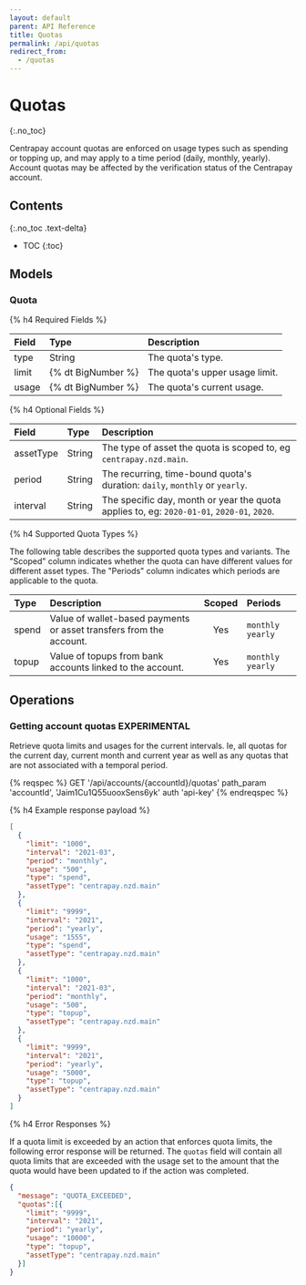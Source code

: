 ```yaml
---
layout: default
parent: API Reference
title: Quotas
permalink: /api/quotas
redirect_from:
  - /quotas
---
```


# Quotas
{:.no_toc}

Centrapay account quotas are enforced on usage types such as spending or topping up, and may apply to a time
period (daily, monthly, yearly). Account quotas may be affected by the verification status of the Centrapay account.

## Contents
{:.no_toc .text-delta}

* TOC
{:toc}

## Models

### Quota

{% h4 Required Fields %}

| Field | Type   | Description                    |
| :---  | :----- | :----------------------------- |
| type  | String | The quota's type.              |
| limit | {% dt BigNumber %} | The quota's upper usage limit. |
| usage | {% dt BigNumber %} | The quota's current usage.     |

{% h4 Optional Fields %}

| Field       | Type     | Description                                                                                |
| :---------- | :------- | :--------------------------------------------------------------------------                |
| assetType   | String   | The type of asset the quota is scoped to, eg `centrapay.nzd.main`.                         |
| period      | String   | The recurring, time-bound quota's duration: `daily`, `monthly` or `yearly`.                |
| interval    | String   | The specific day, month or year the quota applies to, eg: `2020-01-01`, `2020-01`, `2020`. |

{% h4 Supported Quota Types %}

The following table describes the supported quota types and variants. The
"Scoped" column indicates whether the quota can have different values for
different asset types. The "Periods" column indicates which periods are
applicable to the quota.

| Type  | Description                                                         | Scoped | Periods            |
|:------|:--------------------------------------------------------------------|:------:|:-------------------|
| spend | Value of wallet-based payments or asset transfers from the account. |   Yes  | `monthly` `yearly` |
| topup | Value of topups from bank accounts linked to the account.           |   Yes  | `monthly` `yearly` |


## Operations

### Getting account quotas **EXPERIMENTAL**

Retrieve quota limits and usages for the current intervals. Ie, all quotas for
the current day, current month and current year as well as any quotas that are
not associated with a temporal period.

{% reqspec %}
  GET '/api/accounts/{accountId}/quotas'
  path_param 'accountId', 'Jaim1Cu1Q55uooxSens6yk'
  auth 'api-key'
{% endreqspec %}


{% h4 Example response payload %}

```json
[
  {
    "limit": "1000",
    "interval": "2021-03",
    "period": "monthly",
    "usage": "500",
    "type": "spend",
    "assetType": "centrapay.nzd.main"
  },
  {
    "limit": "9999",
    "interval": "2021",
    "period": "yearly",
    "usage": "1555",
    "type": "spend",
    "assetType": "centrapay.nzd.main"
  },
  {
    "limit": "1000",
    "interval": "2021-03",
    "period": "monthly",
    "usage": "500",
    "type": "topup",
    "assetType": "centrapay.nzd.main"
  },
  {
    "limit": "9999",
    "interval": "2021",
    "period": "yearly",
    "usage": "5000",
    "type": "topup",
    "assetType": "centrapay.nzd.main"
  }
]
```

<span id="quota-error-response"></span>
{% h4 Error Responses %}

If a quota limit is exceeded by an action that enforces quota limits, the following error response will be returned. The `quotas` field will contain all quota limits that are exceeded with the usage set to the amount that the quota would have been updated to if the action was completed.

```json
{
  "message": "QUOTA_EXCEEDED",
  "quotas":[{
    "limit": "9999",
    "interval": "2021",
    "period": "yearly",
    "usage": "10000",
    "type": "topup",
    "assetType": "centrapay.nzd.main"
  }]
}
```
